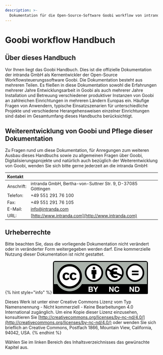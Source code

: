 ```yaml
---
description: >-
  Dokumentation für die Open-Source-Software Goobi workflow von intranda
---
```


# Goobi workflow Handbuch

## Über dieses Handbuch

Vor Ihnen liegt das Goobi Handbuch. Dies ist die offizielle Dokumentation der intranda GmbH als Kernentwickler der Open-Source Workflowsteuerungssoftware Goobi. Die Dokumentation besteht aus mehreren Teilen. Es fließen in diese Dokumentation sowohl die Erfahrungen mehrerer Jahre Entwicklungsarbeit in Goobi als auch mehrerer Jahre Installation und Betreuung verschiedener produktiver Instanzen von Goobi an zahlreichen Einrichtungen in mehreren Ländern Europas ein. Häufige Fragen von Anwendern, typische Einsatzszenarien für unterschiedliche Projekte und verschiedene Herangehensweisen einzelner Einrichtungen sind dabei im Gesamtumfang dieses Handbuchs berücksichtigt.

## Weiterentwicklung von Goobi und Pflege dieser Dokumentation

Zu Fragen rund um diese Dokumentation, für Anregungen zum weiteren Ausbau dieses Handbuchs sowie zu allgemeinen Fragen über Goobi, Digitalisierungsprojekte und natürlich auch bezüglich der Weiterentwicklung von Goobi, wenden Sie sich bitte gerne jederzeit an die intranda GmbH:

| Kontakt |  |
| :--- | :--- |
| Anschrift: | intranda GmbH, Bertha-von-Suttner Str. 9, D-37085 Göttingen |
| Telefon: | +49 551 291 76 100 |
| Fax: | +49 551 291 76 105 |
| E-Mail: | [info@intranda.com](mailto:info@intranda.com) |
| URL: | [http://www.intranda.com](http://www.intranda.com) |

## Urheberrechte

Bitte beachten Sie, dass die vorliegende Dokumentation nicht verändert oder in veränderter Form weitergegeben werden darf. Eine kommerzielle Nutzung dieser Dokumentation ist nicht gestattet.

{% hint style="info" %}
![](icon_cc.png)

Dieses Werk ist unter einer Creative Commons Lizenz vom Typ Namensnennung - Nicht kommerziell - Keine Bearbeitungen 4.0 International zugänglich. Um eine Kopie dieser Lizenz einzusehen, konsultieren Sie [http://creativecommons.org/licenses/by-nc-nd/4.0/](http://creativecommons.org/licenses/by-nc-nd/4.0/) oder wenden Sie sich brieflich an Creative Commons, Postfach 1866, Mountain View, California, 94042, USA.
{% endhint %}

Wählen Sie im linken Bereich des Inhaltsverzeichnisses das gewünschte Kapitel aus.